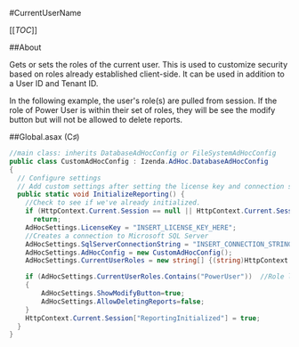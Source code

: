#CurrentUserName

[[_TOC_]]

##About

Gets or sets the roles of the current user. This is used to customize security based on roles already established client-side. It can be used in addition to a User ID and Tenant ID.

In the following example, the user's role(s) are pulled from session. If the role of Power User is within their set of roles, they will be see the modify button but will not be allowed to delete reports.

##Global.asax (C♯)

```csharp
//main class: inherits DatabaseAdHocConfig or FileSystemAdHocConfig
public class CustomAdHocConfig : Izenda.AdHoc.DatabaseAdHocConfig
{
  // Configure settings
  // Add custom settings after setting the license key and connection string by overriding the ConfigureSettings() method
  public static void InitializeReporting() {
    //Check to see if we've already initialized.
    if (HttpContext.Current.Session == null || HttpContext.Current.Session["ReportingInitialized"] != null)
      return;
    AdHocSettings.LicenseKey = "INSERT_LICENSE_KEY_HERE";
    //Creates a connection to Microsoft SQL Server
    AdHocSettings.SqlServerConnectionString = "INSERT_CONNECTION_STRING_HERE";
    AdHocSettings.AdHocConfig = new CustomAdHocConfig();
    AdHocSettings.CurrentUserRoles = new string[] {(string)HttpContext.Current.Session["Role"]}; //The relevant setting

    if (AdHocSettings.CurrentUserRoles.Contains("PowerUser"))  //Role level security
	{    
		AdHocSettings.ShowModifyButton=true;    
		AdHocSettings.AllowDeletingReports=false;      
	}
    HttpContext.Current.Session["ReportingInitialized"] = true;
  }
}
```